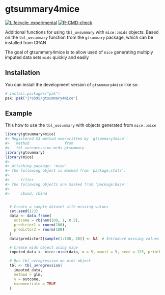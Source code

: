 
<!-- README.md is generated from README.Rmd. Please edit that file -->

# gtsummary4mice

<!-- badges: start -->

[![Lifecycle:
experimental](https://img.shields.io/badge/lifecycle-experimental-orange.svg)](https://lifecycle.r-lib.org/articles/stages.html#experimental)
[![R-CMD-check](https://github.com/jrob95/gtsummary4mice/actions/workflows/R-CMD-check.yaml/badge.svg)](https://github.com/jrob95/gtsummary4mice/actions/workflows/R-CMD-check.yaml)
<!-- badges: end -->

Additional functions for using `tbl_uvsummary` with `mice::mids`
objects. Based on the `tbl_uvsummary` function from the `gtsummary`
package, which can be installed from CRAN

The goal of gtsummary4mice is to allow used of `mice` generating
multiply imputed data sets `mids` quickly and easily

## Installation

You can install the development version of `gtsummary4mice` like so:

``` r
# install.packages("pak")
pak::pak("jrob95/gtsummary4mice")
```

## Example

This how to use the `tbl_uvsummary` with objects generated from
`mice::mice`

``` r
library(gtsummary4mice)
#> Registered S3 method overwritten by 'gtsummary4mice':
#>   method                from     
#>   tbl_uvregression.mids gtsummary
library(gtsummary)
library(mice)
#> 
#> Attaching package: 'mice'
#> The following object is masked from 'package:stats':
#> 
#>     filter
#> The following objects are masked from 'package:base':
#> 
#>     cbind, rbind


  # Create a sample dataset with missing values
  set.seed(123)
  data <- data.frame(
    outcome = rbinom(100, 1, 0.5),
    predictor1 = rnorm(100),
    predictor2 = rnorm(100)
  )
  data$predictor2[sample(1:100, 20)] <- NA  # Introduce missing values

  # Create mids object using mice
  imputed_data <- mice::mice(data, m = 5, maxit = 5, seed = 123, printFlag = FALSE)

  # Run tbl_uvregression on mids object
  tbl <- tbl_uvregression(
    imputed_data,
    method = glm,
    y = outcome,
    exponentiate = TRUE
  )
```
